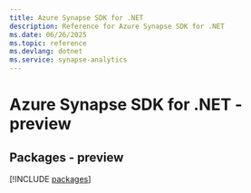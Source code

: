 ```yaml
---
title: Azure Synapse SDK for .NET
description: Reference for Azure Synapse SDK for .NET
ms.date: 06/26/2025
ms.topic: reference
ms.devlang: dotnet
ms.service: synapse-analytics
---
```

# Azure Synapse SDK for .NET - preview
## Packages - preview
[!INCLUDE [packages](synapse-index.md)]